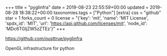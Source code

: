 +++
title = "pyglinfra"
date = 2019-08-23 22:55:59+00:00
updated = 2019-08-28 18:38:22+00:00
taxonomies.tags = ["Python"]
[extra]
css = "github"
star = 1
forks_count = 0
license = "{'key': 'mit', 'name': 'MIT License', 'spdx_id': 'MIT', 'url': 'https://api.github.com/licenses/mit', 'node_id': 'MDc6TGljZW5zZTEz'}"
+++

<https://github.com/ousttrue/pyglinfra>

OpenGL infrastructure for python

